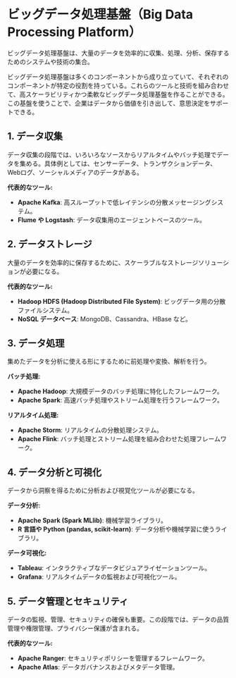 # ビッグデータ処理基盤（Big Data Processing Platform）

ビッグデータ処理基盤は、大量のデータを効率的に収集、処理、分析、保存するためのシステムや技術の集合。

ビッグデータ処理基盤は多くのコンポーネントから成り立っていて、それぞれのコンポーネントが特定の役割を持っている。これらのツールと技術を組み合わせて、高スケーラビリティかつ柔軟なビッグデータ処理基盤を作ることができる。この基盤を使うことで、企業はデータから価値を引き出して、意思決定をサポートできる。

## 1. データ収集

データ収集の段階では、いろいろなソースからリアルタイムやバッチ処理でデータを集める。具体例としては、センサーデータ、トランザクションデータ、Webログ、ソーシャルメディアのデータがある。

**代表的なツール:**

- **Apache Kafka**: 高スループットで低レイテンシの分散メッセージングシステム。
- **Flume や Logstash**: データ収集用のエージェントベースのツール。

## 2. データストレージ

大量のデータを効率的に保存するために、スケーラブルなストレージソリューションが必要になる。

**代表的なツール:**

- **Hadoop HDFS (Hadoop Distributed File System)**: ビッグデータ用の分散ファイルシステム。
- **NoSQL データベース**: MongoDB、Cassandra、HBase など。

## 3. データ処理

集めたデータを分析に使える形にするために前処理や変換、解析を行う。

**バッチ処理:**

- **Apache Hadoop**: 大規模データのバッチ処理に特化したフレームワーク。
- **Apache Spark**: 高速バッチ処理やストリーム処理を行うフレームワーク。

**リアルタイム処理:**

- **Apache Storm**: リアルタイムの分散処理システム。
- **Apache Flink**: バッチ処理とストリーム処理を組み合わせた処理フレームワーク。

## 4. データ分析と可視化

データから洞察を得るために分析および視覚化ツールが必要になる。

**データ分析:**

- **Apache Spark (Spark MLlib)**: 機械学習ライブラリ。
- **R 言語や Python (pandas, scikit-learn)**: データ分析や機械学習に使うライブラリ。

**データ可視化:**

- **Tableau**: インタラクティブなデータビジュアライゼーションツール。
- **Grafana**: リアルタイムデータの監視および可視化ツール。

## 5. データ管理とセキュリティ

データの監視、管理、セキュリティの確保も重要。この段階では、データの品質管理や権限管理、プライバシー保護が含まれる。

**代表的なツール:**

- **Apache Ranger**: セキュリティポリシーを管理するフレームワーク。
- **Apache Atlas**: データガバナンスおよびメタデータ管理。
